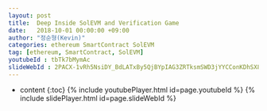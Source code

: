 ```yaml
---
layout: post
title:  Deep Inside SolEVM and Verification Game
date:   2018-10-01 00:00:00 +09:00
author: "정순형(Kevin)"
categories: ethereum SmartContract SolEVM
tag: [ethereum, SmartContract, SolEVM]
youtubeId : tbTk7bMymAc
slideWebId : 2PACX-1vRh5NsiDY_BdLATxBy5QjBYpIAG3ZRTksmSWD3jYYCConKDhSX8OS6nDFLj87-bP0RPVJmL903RhxHl
---
```

* content
{:toc}
{% include youtubePlayer.html id=page.youtubeId %}
{% include slidePlayer.html id=page.slideWebId %}
